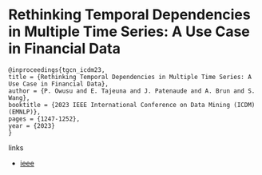 # Rethinking Temporal Dependencies in Multiple Time Series: A Use Case in Financial Data

```
@inproceedings{tgcn_icdm23,
title = {Rethinking Temporal Dependencies in Multiple Time Series: A Use Case in Financial Data},
author = {P. Owusu and E. Tajeuna and J. Patenaude and A. Brun and S. Wang},
booktitle = {2023 IEEE International Conference on Data Mining (ICDM) (EMNLP)},
pages = {1247-1252},
year = {2023}
}
```

links
- [ieee](https://doi.org/10.1109/ICDM58522.2023.00156)
